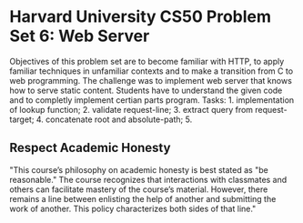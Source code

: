 # Harvard University CS50 Problem Set 6: Web Server

Objectives of this problem set are to become familiar with HTTP, to apply familiar techniques in unfamiliar contexts and 
to make a transition from C to web programming. The challenge was to implement web server that knows how to serve static content. Students have to understand the given code and to completly implement certian parts program. 
Tasks: 1. implementation of lookup function;
2. validate request-line;
3. extract query from request-target;
4. concatenate root and absolute-path;
5. 

## Respect Academic Honesty

"This  course’s  philosophy  on  academic  honesty  is  best  stated  as  "be  reasonable."  The course recognizes that interactions with classmates and others can facilitate mastery of the course’s material. However, there remains a line between enlisting the help of another and submitting the work of another. This policy characterizes both sides of that line."






